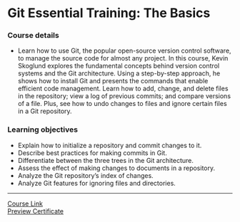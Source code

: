 # Git Essential Training: The Basics
### Course details
- Learn how to use Git, the popular open-source version control software, to manage the source code for almost any project. In this course, Kevin Skoglund explores the fundamental concepts behind version control systems and the Git architecture. Using a step-by-step approach, he shows how to install Git and presents the commands that enable efficient code management. Learn how to add, change, and delete files in the repository; view a log of previous commits; and compare versions of a file. Plus, see how to undo changes to files and ignore certain files in a Git repository.

### Learning objectives
- Explain how to initialize a repository and commit changes to it.
- Describe best practices for making commits in Git.
- Differentiate between the three trees in the Git architecture.
- Assess the effect of making changes to documents in a repository.
- Analyze the Git repository’s index of changes.
- Analyze Git features for ignoring files and directories.
-------------------------------
[Course Link](https://www.linkedin.com/learning/git-essential-training-the-basics)
<br>[Preview Certificate](https://www.linkedin.com/learning/certificates/4324e49934307463ce74e3a2d58fec779b48ae3736b72f63d0ee42dc296bb291?trk=share_certificate)
